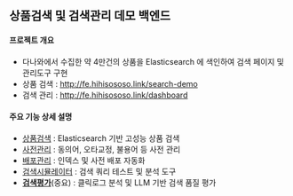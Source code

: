 ## 상품검색 및 검색관리 데모 백엔드

#### 프로젝트 개요   
-  다나와에서 수집한 약 4만건의 상품을 Elasticsearch 에 색인하여 검색 페이지 및 관리도구 구현
- 상품 검색 : http://fe.hihisososo.link/search-demo
- 검색 관리 : http://fe.hihisososo.link/dashboard


#### 주요 기능 상세 설명
- [상품검색](./docs/product-search.md) : Elasticsearch 기반 고성능 상품 검색
- [사전관리](./docs/dictionary-management.md) : 동의어, 오타교정, 불용어 등 사전 관리
- [배포관리](./docs/deployment-management.md) : 인덱스 및 사전 배포 자동화
- [검색시뮬레이터](./docs/search-simulator.md) : 검색 쿼리 테스트 및 분석 도구
- **[검색평가](./docs/search-evaluation.md)**(중요) : 클릭로그 분석 및 LLM 기반 검색 품질 평가